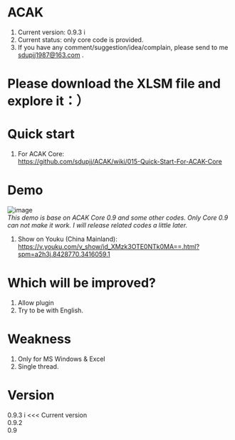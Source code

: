 ﻿# ACAK
1. Current version: 0.9.3 i
2. Current status: only core code is provided.
3. If you have any comment/suggestion/idea/complain, please send to me sdupjj1987@163.com . 

# Please download the XLSM file and explore it：）

# Quick start
1. For ACAK Core:  
https://github.com/sdupjj/ACAK/wiki/015-Quick-Start-For-ACAK-Core

# Demo
 ![image](https://github.com/sdupjj/ACAK/blob/master/screenshots/20181224%20DEMO%2001.jpg)  
*This demo is base on ACAK Core 0.9 and some other codes. Only Core 0.9 can not make it work. I will release related codes a little later.*   
1. Show on Youku (China Mainland):  
https://v.youku.com/v_show/id_XMzk3OTE0NTk0MA==.html?spm=a2h3j.8428770.3416059.1  

# Which will be improved?
1. Allow plugin
2. Try to be with English.

# Weakness
1. Only for MS Windows & Excel
2. Single thread.  

# Version
0.9.3 i  <<< Current version  
0.9.2  
0.9  
